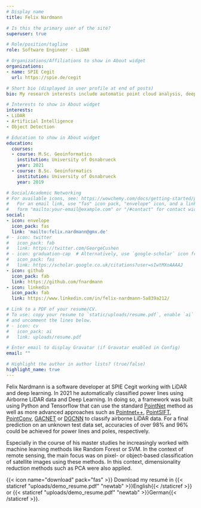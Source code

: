 ```yaml
---
# Display name
title: Felix Nardmann

# Is this the primary user of the site?
superuser: true

# Role/position/tagline
role: Software Engineer - LiDAR

# Organizations/Affiliations to show in About widget
organizations:
- name: SPIE Cegit
  url: https://spie.de/cegit

# Short bio (displayed in user profile at end of posts)
bio: My research interests include automatic point cloud analysis, deep learning and data processing.

# Interests to show in About widget
interests:
- LiDAR
- Artificial Intelligence
- Object Detection

# Education to show in About widget
education:
  courses:
  - course: M.Sc. Geoinformatics
    institution: University of Osnabrueck
    year: 2021
  - course: B.Sc. Geoinformatics
    institution: University of Osnabrueck
    year: 2019

# Social/Academic Networking
# For available icons, see: https://wowchemy.com/docs/getting-started/page-builder/#icons
#   For an email link, use "fas" icon pack, "envelope" icon, and a link in the
#   form "mailto:your-email@example.com" or "/#contact" for contact widget.
social:
- icon: envelope
  icon_pack: fas
  link: 'mailto:felix.nardmann@gmx.de'
# - icon: twitter
#   icon_pack: fab
#   link: https://twitter.com/GeorgeCushen
# - icon: graduation-cap  # Alternatively, use `google-scholar` icon from `ai` icon pack
#   icon_pack: fas
#   link: https://scholar.google.co.uk/citations?user=sIwtMXoAAAAJ
- icon: github
  icon_pack: fab
  link: https://github.com/fnardmann
- icon: linkedin
  icon_pack: fab
  link: https://www.linkedin.com/in/felix-nardmann-5a839a212/

# Link to a PDF of your resume/CV.
# To use: copy your resume to `static/uploads/resume.pdf`, enable `ai` icons in `params.toml`, 
# and uncomment the lines below.
# - icon: cv
#   icon_pack: ai
#   link: uploads/resume.pdf

# Enter email to display Gravatar (if Gravatar enabled in Config)
email: ""

# Highlight the author in author lists? (true/false)
highlight_name: true
---
```


Felix Nardmann is a software developer at SPIE Cegit working with LiDAR and deep learning. In 2021 he automatically classified power lines using Airborne LiDAR data and Deep Learning. In doing so, a framework was built using Python and Tensorflow that can use the standard [PointNet](https://github.com/charlesq34/pointnet) method as well as more advanced approaches such as [Pointnet++](https://github.com/charlesq34/pointnet2), [PointSIFT](https://github.com/MVIG-SJTU/pointSIFT), [PointConv](https://github.com/DylanWusee/pointconv), [GACNET](https://github.com/wleigithub/GACNet) or [DGCNN](https://github.com/WangYueFt/dgcnn) to classify airborne LiDAR data. For a final prediction on an unknown test data set, accuracies of over 98\% and 96\% could be achieved for power lines and poles, respectively.

Especially in the course of his master studies he increasingly worked with machine learning methods like Random Forest or SVM. In the context of remote sensing, the main focus was on pixel- or object-based classification of satellite images using these methods. In this context, dimensionality reduction methods such as PCA were also applied. 

{{< icon name="download" pack="fas" >}} Download my resumé in {{< staticref "uploads/demo_resume.pdf" "newtab" >}}English{{< /staticref >}} or {{< staticref "uploads/demo_resume.pdf" "newtab" >}}German{{< /staticref >}}.
